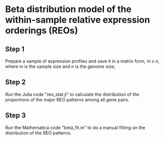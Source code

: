 # Beta distribution model of the within-sample relative expression orderings (REOs)

## Step 1
Prepare a sample of expression profiles and save it in a matrix form, m x n, where m is the sample size and n is the genome size;

## Step 2
Run the Julia code "reo_stat.jl" to calculate the distribution of the proportions of the major REO patterns among all gene pairs.

## Step 3
Run the Mathematica code "beta_fit.m" to do a manual fitting on the distribution of the REO patterns.

